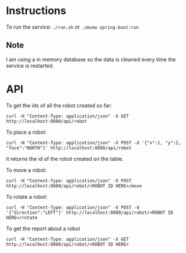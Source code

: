 # Instructions

To run the service: `./run.sh` or `./mvnw spring-boot:run`

## Note
I am using a in memory database so the data is cleaned every time the service is restarted.

# API
To get the ids of all the robot created so far:

`curl -H "Content-Type: application/json" -X GET http://localhost:8080/api/robot`

To place a robot:

`curl -H "Content-Type: application/json" -X POST -d '{"x":1, "y":2, "face":"NORTH"}' http://localhost:8080/api/robot`

it returns the id of the robot created on the table.

To move a robot:

`curl -H "Content-Type: application/json" -X POST http://localhost:8080/api/robot/<ROBOT ID HERE>/move`

To rotate a robot:

`curl -H "Content-Type: application/json" -X POST -d '{"direction":"LEFT"}' http://localhost:8080/api/robot/<ROBOT ID HERE>/rotate`

To get the report about a robot

`curl -H "Content-Type: application/json" -X GET http://localhost:8080/api/robot/<ROBOT ID HERE>`

